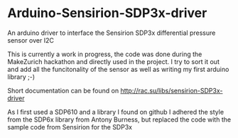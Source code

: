 # Arduino-Sensirion-SDP3x-driver
An arduino driver to interface the Sensirion SDP3x differential pressure sensor over I2C

This is currently a work in progress, the code was done during the MakeZurich hackathon and directly used in the project.
I try to sort it out and add all the funcitonality of the sensor as well as writing my first arduino library ;-)

Short documentation can be found on http://rac.su/libs/sensirion-SDP3x-driver

As I first used a SDP610 and a library I found on github I adhered the style from the SDP6x library from Antony Burness, but replaced the code with the sample code from Sensirion for the SDP3x
